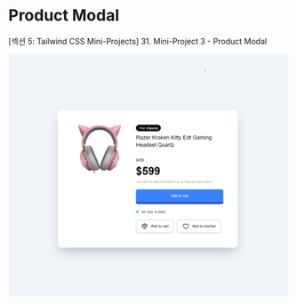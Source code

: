 # Product Modal

[섹션 5: Tailwind CSS Mini-Projects] 31. Mini-Project 3 - Product Modal

![Alt text](images/product-modal.png)
